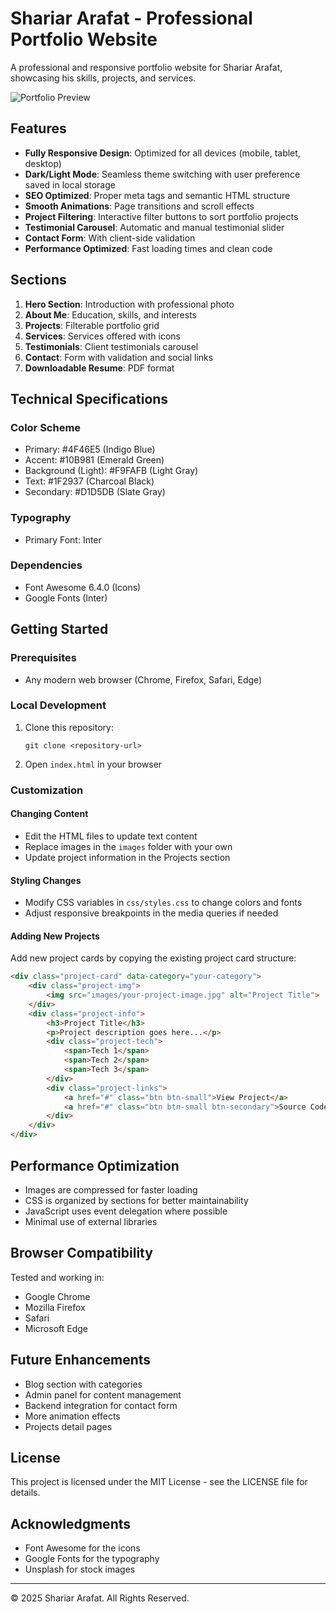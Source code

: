 # Shariar Arafat - Professional Portfolio Website

A professional and responsive portfolio website for Shariar Arafat, showcasing his skills, projects, and services.

![Portfolio Preview](images/portfolio-preview.jpg)

## Features

- **Fully Responsive Design**: Optimized for all devices (mobile, tablet, desktop)
- **Dark/Light Mode**: Seamless theme switching with user preference saved in local storage
- **SEO Optimized**: Proper meta tags and semantic HTML structure
- **Smooth Animations**: Page transitions and scroll effects
- **Project Filtering**: Interactive filter buttons to sort portfolio projects
- **Testimonial Carousel**: Automatic and manual testimonial slider
- **Contact Form**: With client-side validation
- **Performance Optimized**: Fast loading times and clean code

## Sections

1. **Hero Section**: Introduction with professional photo
2. **About Me**: Education, skills, and interests
3. **Projects**: Filterable portfolio grid
4. **Services**: Services offered with icons
5. **Testimonials**: Client testimonials carousel
6. **Contact**: Form with validation and social links
7. **Downloadable Resume**: PDF format

## Technical Specifications

### Color Scheme
- Primary: #4F46E5 (Indigo Blue)
- Accent: #10B981 (Emerald Green)
- Background (Light): #F9FAFB (Light Gray)
- Text: #1F2937 (Charcoal Black)
- Secondary: #D1D5DB (Slate Gray)

### Typography
- Primary Font: Inter

### Dependencies
- Font Awesome 6.4.0 (Icons)
- Google Fonts (Inter)

## Getting Started

### Prerequisites
- Any modern web browser (Chrome, Firefox, Safari, Edge)

### Local Development
1. Clone this repository:
   ```
   git clone <repository-url>
   ```

2. Open `index.html` in your browser

### Customization

#### Changing Content
- Edit the HTML files to update text content
- Replace images in the `images` folder with your own
- Update project information in the Projects section

#### Styling Changes
- Modify CSS variables in `css/styles.css` to change colors and fonts
- Adjust responsive breakpoints in the media queries if needed

#### Adding New Projects
Add new project cards by copying the existing project card structure:

```html
<div class="project-card" data-category="your-category">
    <div class="project-img">
        <img src="images/your-project-image.jpg" alt="Project Title">
    </div>
    <div class="project-info">
        <h3>Project Title</h3>
        <p>Project description goes here...</p>
        <div class="project-tech">
            <span>Tech 1</span>
            <span>Tech 2</span>
            <span>Tech 3</span>
        </div>
        <div class="project-links">
            <a href="#" class="btn btn-small">View Project</a>
            <a href="#" class="btn btn-small btn-secondary">Source Code</a>
        </div>
    </div>
</div>
```

## Performance Optimization

- Images are compressed for faster loading
- CSS is organized by sections for better maintainability
- JavaScript uses event delegation where possible
- Minimal use of external libraries

## Browser Compatibility

Tested and working in:
- Google Chrome
- Mozilla Firefox
- Safari
- Microsoft Edge

## Future Enhancements

- Blog section with categories
- Admin panel for content management
- Backend integration for contact form
- More animation effects
- Projects detail pages

## License

This project is licensed under the MIT License - see the LICENSE file for details.

## Acknowledgments

- Font Awesome for the icons
- Google Fonts for the typography
- Unsplash for stock images

---

© 2025 Shariar Arafat. All Rights Reserved. 